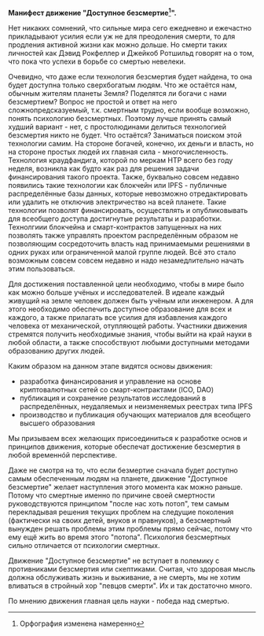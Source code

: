 **Манифест движение "Доступное безсмертие[^1]".**

Нет никаких сомнений, что сильные мира сего ежедневно и ежечастно прикладывают усилия если уж не для преодоления смерти, то для продления активной жизни как можно дольше.
Но смерти таких личностей как Дэвид Рокфеллер и Джейкоб Ротшильд говорят на о том, что пока что успехи в борьбе со смертью невелеки. 

Очевидно, что даже если технология безсмертия будет найдена, то она будет доступна только сверхбогатым людям.
Что же остаётся нам, обычным жителям планеты Земля? Поделятся ли богачи с нами безсмертием?
Вопрос не простой и ответ на него сложнопредсказуемый, т.к. смертным трудно, если вообще возможно, понять психологию безсмертных. Поэтому лучше принять самый худший вариант - нет, с простолюдинами делиться технологией безсмертия никто не будет. Что остаётся? Заниматься поиском этой технологии самим. На стороне богачей, конечно, их деньги и власть, но на стороне простых людей их главная сила - многочисленность. Технология краудфандига, которой по меркам НТР всего без году неделя, возникла как будто как раз для решения задачи финансирования такого проекта. Также, буквально совсем недавно появились такие технологии как блокчейн или IPFS - публичные распределённые базы данных, которые невозможно отредактировать или удалить не отключив электричество на всей планете. Такие технологии позволят финансировать, осуществлять и опубликовывать для всеобщего доступа достигнутые результаты и разработки. Технолгиии блокчейна и смарт-контрактов запущенных на них позволять также управлять проектом распределённым образом не позволяющим сосредоточить власть над принимаемыми решениями в одних руках или ограниченной малой группе людей. Всё это стало возможным совсем совсем недавно и надо незамедлительно начать этим пользоваться.

Для достижения поставленной цели необходимо, чтобы в мире было как можно больше учёных и исследователей. В идеале каждый живущий на земле человек должен быть учёным или инженером.
А для этого необходимо обеспечить доступное образование для всех и каждого, а также прилагать все усилия для избавления каждого человека от механической, отупляющей работы.
Участники движения стремятся получить необходимые знания, чтобы выйти на край науки в любой области, а также способствуют любыми доступными методами образованию других людей.

Каким образом на данном этапе видятся основы движения:
  - разработка финансирования и управление на основе криптовалютных сетей со смарт-контрактами (ICO, DAO)
  - публикация и сохранение результатов исследований в распределённых, неудаляемых и неизменяемых реестрах типа IPFS
  - производство и публикация обучающих материалов для всеобщего высшего образования

Мы призываем всех желающих присоединиться к разработке основ и принципов движения, которые обеспечат достижение безсмертия в любой временнóй перспективе.

Даже не смотря на то, что если безмертие сначала будет доступно самым обеспеченным людям на планете, движение "Доступное безсмертие" желает наступления этого момента как можно раньше.
Потому что смертные именно по причине своей смертности руководствуются принципом "после нас хоть потоп", тем самым перекладывая решения текущих проблем на следущие поколения (фактически на своих детей, внуков и правнуков), а безсмертный вынужден решать проблемы этим проблемы прямо сейчас, потому что ему ещё жить во время этого "потопа". Психология безсмертных сильно отличается от психологии смертных.

Движение "Доступное безсмертие" не вступает в полемику с противниками безсмертия или скептиками. Считая, что здоровая мысль должна обслуживать жизнь и выживание, а не смерть, мы не хотим вливаться в стройный хор "певцов смерти". Их и так достаточно  много.

По мнению движения главная цель науки - победа над смертью.

[^1]: Орфография изменена намеренно
